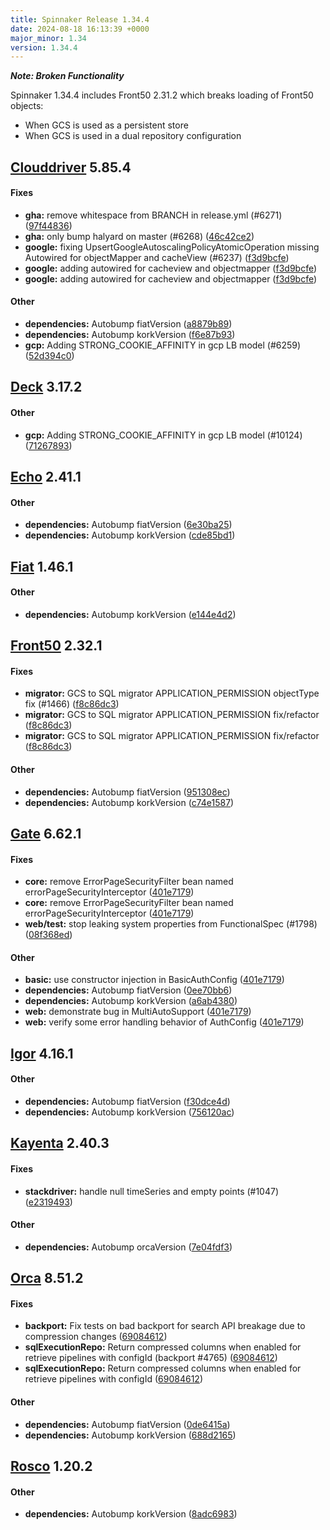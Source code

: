 ```yaml
---
title: Spinnaker Release 1.34.4
date: 2024-08-18 16:13:39 +0000
major_minor: 1.34
version: 1.34.4
---
```

**_Note: Broken Functionality_**

Spinnaker 1.34.4 includes Front50 2.31.2 which breaks loading of Front50 objects:
* When GCS is used as a persistent store
* When GCS is used in a dual repository configuration


## [Clouddriver](#clouddriver) 5.85.4

#### Fixes

* **gha:**   remove whitespace from BRANCH in release.yml (#6271) ([97f44836](https://github.com/spinnaker/clouddriver/commit/97f4483675d63b5c43e547124d99975a1c4f2a48))
* **gha:**   only bump halyard on master (#6268) ([46c42ce2](https://github.com/spinnaker/clouddriver/commit/46c42ce2cf4da7af655868903473e01c1154589d))
* **google:**   fixing UpsertGoogleAutoscalingPolicyAtomicOperation missing Autowired for objectMapper and cacheView (#6237) ([f3d9bcfe](https://github.com/spinnaker/clouddriver/commit/f3d9bcfe549e571b0ff4f655c23e9c2a3133c8db))
* **google:**   adding autowired for cacheview and objectmapper ([f3d9bcfe](https://github.com/spinnaker/clouddriver/commit/f3d9bcfe549e571b0ff4f655c23e9c2a3133c8db))
* **google:**   adding autowired for cacheview and objectmapper ([f3d9bcfe](https://github.com/spinnaker/clouddriver/commit/f3d9bcfe549e571b0ff4f655c23e9c2a3133c8db))

#### Other

* **dependencies:**   Autobump fiatVersion ([a8879b89](https://github.com/spinnaker/clouddriver/commit/a8879b898e0e3ef608c2b66115d7250756408be4))
* **dependencies:**   Autobump korkVersion ([f6e87b93](https://github.com/spinnaker/clouddriver/commit/f6e87b937f2432dcfae571a2f3714f5e72030c7d))
* **gcp:**   Adding STRONG_COOKIE_AFFINITY in gcp LB model (#6259) ([52d394c0](https://github.com/spinnaker/clouddriver/commit/52d394c00a32f5bec4e4ade089944339bc7990a6))

## [Deck](#deck) 3.17.2

#### Other

* **gcp:**   Adding STRONG_COOKIE_AFFINITY in gcp LB model (#10124) ([71267893](https://github.com/spinnaker/deck/commit/7126789353fe5cb111d5aa9abc8bad5cb81413f4))

## [Echo](#echo) 2.41.1

#### Other

* **dependencies:**   Autobump fiatVersion ([6e30ba25](https://github.com/spinnaker/echo/commit/6e30ba250c965352a2759d77c71c06b5411a5114))
* **dependencies:**   Autobump korkVersion ([cde85bd1](https://github.com/spinnaker/echo/commit/cde85bd1828f56ff2552d0c3106fd010af247ed5))

## [Fiat](#fiat) 1.46.1

#### Other

* **dependencies:**   Autobump korkVersion ([e144e4d2](https://github.com/spinnaker/fiat/commit/e144e4d22322a452fc289f50f35b5e82aaf3f33b))

## [Front50](#front50) 2.32.1

#### Fixes

* **migrator:**   GCS to SQL migrator APPLICATION_PERMISSION objectType fix (#1466) ([f8c86dc3](https://github.com/spinnaker/front50/commit/f8c86dc36f174f04cdfbe8ae686174df655e4c0a))
* **migrator:**   GCS to SQL migrator APPLICATION_PERMISSION fix/refactor ([f8c86dc3](https://github.com/spinnaker/front50/commit/f8c86dc36f174f04cdfbe8ae686174df655e4c0a))
* **migrator:**   GCS to SQL migrator APPLICATION_PERMISSION fix/refactor ([f8c86dc3](https://github.com/spinnaker/front50/commit/f8c86dc36f174f04cdfbe8ae686174df655e4c0a))

#### Other

* **dependencies:**   Autobump fiatVersion ([951308ec](https://github.com/spinnaker/front50/commit/951308eca535029a677f1727dd460d6c1622fe8d))
* **dependencies:**   Autobump korkVersion ([c74e1587](https://github.com/spinnaker/front50/commit/c74e1587ea53330fcf65cc2226a336421d7c1396))

## [Gate](#gate) 6.62.1

#### Fixes

* **core:**   remove ErrorPageSecurityFilter bean named errorPageSecurityInterceptor ([401e7179](https://github.com/spinnaker/gate/commit/401e7179093d6ec9037b71b7691efadd674785e0))
* **core:**   remove ErrorPageSecurityFilter bean named errorPageSecurityInterceptor ([401e7179](https://github.com/spinnaker/gate/commit/401e7179093d6ec9037b71b7691efadd674785e0))
* **web/test:**   stop leaking system properties from FunctionalSpec (#1798) ([08f368ed](https://github.com/spinnaker/gate/commit/08f368ed79f84b07dcbf880a25fd1ef4441aa910))

#### Other

* **basic:**   use constructor injection in BasicAuthConfig ([401e7179](https://github.com/spinnaker/gate/commit/401e7179093d6ec9037b71b7691efadd674785e0))
* **dependencies:**   Autobump fiatVersion ([0ee70bb6](https://github.com/spinnaker/gate/commit/0ee70bb6f83f447d910aecf17b8d431a05606722))
* **dependencies:**   Autobump korkVersion ([a6ab4380](https://github.com/spinnaker/gate/commit/a6ab4380b55b8a79a36235b268e452a1938abdc0))
* **web:**   demonstrate bug in MultiAutoSupport ([401e7179](https://github.com/spinnaker/gate/commit/401e7179093d6ec9037b71b7691efadd674785e0))
* **web:**   verify some error handling behavior of AuthConfig ([401e7179](https://github.com/spinnaker/gate/commit/401e7179093d6ec9037b71b7691efadd674785e0))

## [Igor](#igor) 4.16.1

#### Other

* **dependencies:**   Autobump fiatVersion ([f30dce4d](https://github.com/spinnaker/igor/commit/f30dce4da0b339379b805276702ea3c67c461df2))
* **dependencies:**   Autobump korkVersion ([756120ac](https://github.com/spinnaker/igor/commit/756120acfcd4c1c9d0eb3567af549734833c7555))

## [Kayenta](#kayenta) 2.40.3

#### Fixes

* **stackdriver:**   handle null timeSeries and empty points (#1047) ([e2319493](https://github.com/spinnaker/kayenta/commit/e2319493df0f54c6eb9c66b90b29cb6280e024dd))

#### Other

* **dependencies:**   Autobump orcaVersion ([7e04fdf3](https://github.com/spinnaker/kayenta/commit/7e04fdf3dda16ff8607d4b4492cd42715202cfd7))

## [Orca](#orca) 8.51.2

#### Fixes

* **backport:**   Fix tests on bad backport for search API breakage due to compression changes ([69084612](https://github.com/spinnaker/orca/commit/69084612ddd9f074c5ef1b2b5e008d4a3f59bb11))
* **sqlExecutionRepo:**   Return compressed columns when enabled for retrieve pipelines with configId (backport #4765) ([69084612](https://github.com/spinnaker/orca/commit/69084612ddd9f074c5ef1b2b5e008d4a3f59bb11))
* **sqlExecutionRepo:**   Return compressed columns when enabled for retrieve pipelines with configId ([69084612](https://github.com/spinnaker/orca/commit/69084612ddd9f074c5ef1b2b5e008d4a3f59bb11))

#### Other

* **dependencies:**   Autobump fiatVersion ([0de6415a](https://github.com/spinnaker/orca/commit/0de6415a4cceb25b6f807879c8500442c58930a1))
* **dependencies:**   Autobump korkVersion ([688d2165](https://github.com/spinnaker/orca/commit/688d21656c57e964fb3be48846524f585e71b4a4))

## [Rosco](#rosco) 1.20.2

#### Other

* **dependencies:**   Autobump korkVersion ([8adc6983](https://github.com/spinnaker/rosco/commit/8adc69835b436a30e6c56aec562a8d86b43f93c9))
